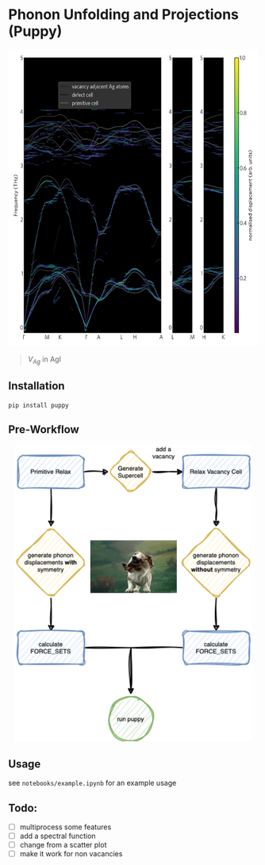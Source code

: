 # Phonon Unfolding and Projections (Puppy)

<p align="center">
<img src="./unfolded.png" height="600">
</p>

> $V_{Ag}$ in AgI

## Installation

```
pip install puppy
```

## Pre-Workflow

<p align="center">
<img src="./workflow.gif" height="600">
</p>

## Usage

see `notebooks/example.ipynb` for an example usage

## Todo:

- [ ] multiprocess some features
- [ ] add a spectral function
- [ ] change from a scatter plot 
- [ ] make it work for non vacancies

